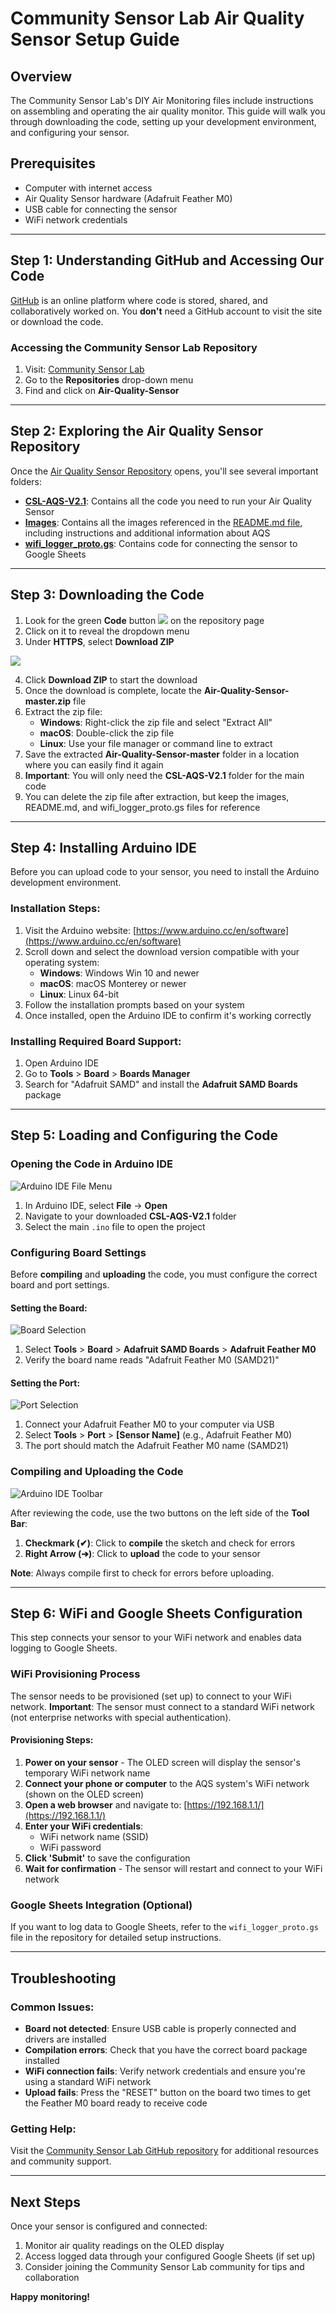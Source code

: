 # Community Sensor Lab Air Quality Sensor Setup Guide

## Overview
The Community Sensor Lab's DIY Air Monitoring files include instructions on assembling and operating the air quality monitor. This guide will walk you through downloading the code, setting up your development environment, and configuring your sensor.

## Prerequisites
- Computer with internet access
- Air Quality Sensor hardware (Adafruit Feather M0)
- USB cable for connecting the sensor
- WiFi network credentials

---

## Step 1: Understanding GitHub and Accessing Our Code

[GitHub](https://github.com/) is an online platform where code is stored, shared, and collaboratively worked on. You **don't** need a GitHub account to visit the site or download the code.

### Accessing the Community Sensor Lab Repository

1. Visit: [Community Sensor Lab](https://github.com/Community-Sensor-Lab)
2. Go to the **Repositories** drop-down menu
3. Find and click on **Air-Quality-Sensor**

---

## Step 2: Exploring the Air Quality Sensor Repository

Once the [Air Quality Sensor Repository](https://github.com/Community-Sensor-Lab/Air-Quality-Sensor) opens, you'll see several important folders:

- **[CSL-AQS-V2.1](https://github.com/Community-Sensor-Lab/Air-Quality-Sensor/tree/master/CSL-AQS-V4)**: Contains all the code you need to run your Air Quality Sensor
- **[Images](https://github.com/Community-Sensor-Lab/Air-Quality-Sensor/tree/master/images)**: Contains all the images referenced in the [README.md file](https://github.com/Community-Sensor-Lab/Air-Quality-Sensor/blob/master/README.md), including instructions and additional information about AQS
- **[wifi_logger_proto.gs](https://github.com/Community-Sensor-Lab/Air-Quality-Sensor/blob/master/wifi_logger_proto.gs)**: Contains code for connecting the sensor to Google Sheets

---

## Step 3: Downloading the Code

1. Look for the green **Code** button ![](../images/green_code_button.JPG) on the repository page
2. Click on it to reveal the dropdown menu
3. Under **HTTPS**, select **Download ZIP**

![](../images/zip.JPG)

4. Click **Download ZIP** to start the download
5. Once the download is complete, locate the **Air-Quality-Sensor-master.zip** file
6. Extract the zip file:
   - **Windows**: Right-click the zip file and select "Extract All"
   - **macOS**: Double-click the zip file
   - **Linux**: Use your file manager or command line to extract
7. Save the extracted **Air-Quality-Sensor-master** folder in a location where you can easily find it again
8. **Important**: You will only need the **CSL-AQS-V2.1** folder for the main code
9. You can delete the zip file after extraction, but keep the images, README.md, and wifi_logger_proto.gs files for reference

---

## Step 4: Installing Arduino IDE

Before you can upload code to your sensor, you need to install the Arduino development environment.

### Installation Steps:

1. Visit the Arduino website: [https://www.arduino.cc/en/software](https://www.arduino.cc/en/software)
2. Scroll down and select the download version compatible with your operating system:
   - **Windows**: Windows Win 10 and newer
   - **macOS**: macOS Monterey or newer
   - **Linux**: Linux 64-bit
3. Follow the installation prompts based on your system
4. Once installed, open the Arduino IDE to confirm it's working correctly

### Installing Required Board Support:
1. Open Arduino IDE
2. Go to **Tools** > **Board** > **Boards Manager**
3. Search for "Adafruit SAMD" and install the **Adafruit SAMD Boards** package

---

## Step 5: Loading and Configuring the Code

### Opening the Code in Arduino IDE

![Arduino IDE File Menu](../images/CSL_Air_Quality_Sensor_AQS_GitHub1.JPG)

1. In Arduino IDE, select **File** → **Open**
2. Navigate to your downloaded **CSL-AQS-V2.1** folder
3. Select the main `.ino` file to open the project

### Configuring Board Settings

Before **compiling** and **uploading** the code, you must configure the correct board and port settings.

#### Setting the Board:
![Board Selection](../images/CSL_Air_Quality_Sensor_AQS_GitHub2.JPG)

1. Select **Tools** > **Board** > **Adafruit SAMD Boards** > **Adafruit Feather M0**
2. Verify the board name reads "Adafruit Feather M0 (SAMD21)"

#### Setting the Port:
![Port Selection](../images/CSL_Air_Quality_Sensor_AQS_GitHub3.JPG)

1. Connect your Adafruit Feather M0 to your computer via USB
2. Select **Tools** > **Port** > **[Sensor Name]** (e.g., Adafruit Feather M0)
3. The port should match the Adafruit Feather M0 name (SAMD21)

### Compiling and Uploading the Code

![Arduino IDE Toolbar](../images/CSL_Air_Quality_Sensor_AQS_GitHub4.JPG)

After reviewing the code, use the two buttons on the left side of the **Tool Bar**:

1. **Checkmark (✔)**: Click to **compile** the sketch and check for errors
2. **Right Arrow (➔)**: Click to **upload** the code to your sensor

**Note**: Always compile first to check for errors before uploading.

---

## Step 6: WiFi and Google Sheets Configuration

This step connects your sensor to your WiFi network and enables data logging to Google Sheets.

### WiFi Provisioning Process

The sensor needs to be provisioned (set up) to connect to your WiFi network. **Important**: The sensor must connect to a standard WiFi network (not enterprise networks with special authentication).

#### Provisioning Steps:

1. **Power on your sensor** - The OLED screen will display the sensor's temporary WiFi network name
2. **Connect your phone or computer** to the AQS system's WiFi network (shown on the OLED screen)
3. **Open a web browser** and navigate to: [https://192.168.1.1/](https://192.168.1.1/)
4. **Enter your WiFi credentials**:
   - WiFi network name (SSID)
   - WiFi password
5. **Click 'Submit'** to save the configuration
6. **Wait for confirmation** - The sensor will restart and connect to your WiFi network

### Google Sheets Integration (Optional)

If you want to log data to Google Sheets, refer to the `wifi_logger_proto.gs` file in the repository for detailed setup instructions.

---

## Troubleshooting

### Common Issues:

- **Board not detected**: Ensure USB cable is properly connected and drivers are installed
- **Compilation errors**: Check that you have the correct board package installed
- **WiFi connection fails**: Verify network credentials and ensure you're using a standard WiFi network
- **Upload fails**: Press the "RESET" button on the board two times to get the Feather M0 board ready to receive code

### Getting Help:

Visit the [Community Sensor Lab GitHub repository](https://github.com/Community-Sensor-Lab/Air-Quality-Sensor) for additional resources and community support.

---

## Next Steps

Once your sensor is configured and connected:
1. Monitor air quality readings on the OLED display
2. Access logged data through your configured Google Sheets (if set up)
3. Consider joining the Community Sensor Lab community for tips and collaboration

**Happy monitoring!**